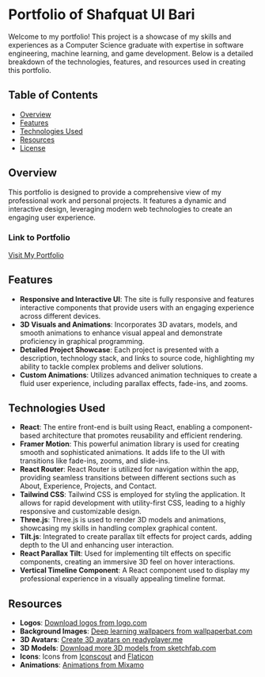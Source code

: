 # Portfolio of Shafquat Ul Bari

Welcome to my portfolio! This project is a showcase of my skills and experiences as a Computer Science graduate with expertise in software engineering, machine learning, and game development. Below is a detailed breakdown of the technologies, features, and resources used in creating this portfolio.

## Table of Contents

- [Overview](#overview)
- [Features](#features)
- [Technologies Used](#technologies-used)
- [Resources](#resources)
- [License](#license)

## Overview

This portfolio is designed to provide a comprehensive view of my professional work and personal projects. It features a dynamic and interactive design, leveraging modern web technologies to create an engaging user experience.

### Link to Portfolio

[Visit My Portfolio](https://shafquatulbari.netlify.app)

## Features

- **Responsive and Interactive UI**: The site is fully responsive and features interactive components that provide users with an engaging experience across different devices.
- **3D Visuals and Animations**: Incorporates 3D avatars, models, and smooth animations to enhance visual appeal and demonstrate proficiency in graphical programming.
- **Detailed Project Showcase**: Each project is presented with a description, technology stack, and links to source code, highlighting my ability to tackle complex problems and deliver solutions.
- **Custom Animations**: Utilizes advanced animation techniques to create a fluid user experience, including parallax effects, fade-ins, and zooms.

## Technologies Used

- **React**: The entire front-end is built using React, enabling a component-based architecture that promotes reusability and efficient rendering.
- **Framer Motion**: This powerful animation library is used for creating smooth and sophisticated animations. It adds life to the UI with transitions like fade-ins, zooms, and slide-ins.
- **React Router**: React Router is utilized for navigation within the app, providing seamless transitions between different sections such as About, Experience, Projects, and Contact.
- **Tailwind CSS**: Tailwind CSS is employed for styling the application. It allows for rapid development with utility-first CSS, leading to a highly responsive and customizable design.
- **Three.js**: Three.js is used to render 3D models and animations, showcasing my skills in handling complex graphical content.
- **Tilt.js**: Integrated to create parallax tilt effects for project cards, adding depth to the UI and enhancing user interaction.
- **React Parallax Tilt**: Used for implementing tilt effects on specific components, creating an immersive 3D feel on hover interactions.
- **Vertical Timeline Component**: A React component used to display my professional experience in a visually appealing timeline format.

## Resources

- **Logos**: [Download logos from logo.com](https://-logo.com)
- **Background Images**: [Deep learning wallpapers from wallpaperbat.com](https://wallpaperbat.com/deep-learning-wallpapers)
- **3D Avatars**: [Create 3D avatars on readyplayer.me](https://readyplayer.me)
- **3D Models**: [Download more 3D models from sketchfab.com](https://sketchfab.com)
- **Icons**: Icons from [Iconscout](https://iconscout.com) and [Flaticon](https://flaticon.com)
- **Animations**: [Animations from Mixamo](https://mixamo.com)
